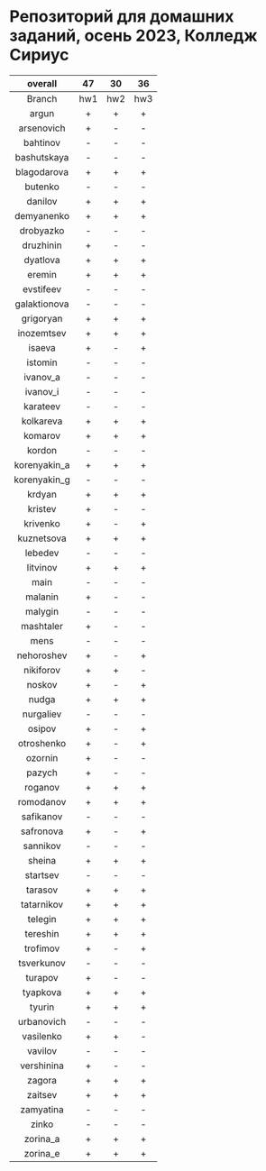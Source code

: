 
Репозиторий для домашних заданий, осень 2023, Колледж Сириус
============================================================

|overall|47|30|36|
| :---: | :---: | :---: | :---: |
|Branch|hw1|hw2|hw3|
|argun|+|+|+|
|arsenovich|+|-|-|
|bahtinov|-|-|-|
|bashutskaya|-|-|-|
|blagodarova|+|+|+|
|butenko|-|-|-|
|danilov|+|+|+|
|demyanenko|+|+|+|
|drobyazko|-|-|-|
|druzhinin|+|-|-|
|dyatlova|+|+|+|
|eremin|+|+|+|
|evstifeev|-|-|-|
|galaktionova|-|-|-|
|grigoryan|+|+|+|
|inozemtsev|+|+|+|
|isaeva|+|-|+|
|istomin|-|-|-|
|ivanov_a|-|-|-|
|ivanov_i|-|-|-|
|karateev|-|-|-|
|kolkareva|+|+|+|
|komarov|+|+|+|
|kordon|-|-|-|
|korenyakin_a|+|+|+|
|korenyakin_g|-|-|-|
|krdyan|+|+|+|
|kristev|+|-|-|
|krivenko|+|-|+|
|kuznetsova|+|+|+|
|lebedev|-|-|-|
|litvinov|+|+|+|
|main|-|-|-|
|malanin|+|-|-|
|malygin|-|-|-|
|mashtaler|+|-|-|
|mens|-|-|-|
|nehoroshev|+|-|+|
|nikiforov|+|+|-|
|noskov|+|-|+|
|nudga|+|+|+|
|nurgaliev|-|-|-|
|osipov|+|-|+|
|otroshenko|+|-|+|
|ozornin|+|-|-|
|pazych|+|-|-|
|roganov|+|+|+|
|romodanov|+|+|+|
|safikanov|-|-|-|
|safronova|+|-|+|
|sannikov|-|-|-|
|sheina|+|+|+|
|startsev|-|-|-|
|tarasov|+|+|+|
|tatarnikov|+|+|+|
|telegin|+|+|+|
|tereshin|+|+|+|
|trofimov|+|-|+|
|tsverkunov|-|-|-|
|turapov|+|-|-|
|tyapkova|+|+|+|
|tyurin|+|+|+|
|urbanovich|-|-|-|
|vasilenko|+|+|-|
|vavilov|-|-|-|
|vershinina|+|-|-|
|zagora|+|+|+|
|zaitsev|+|+|+|
|zamyatina|-|-|-|
|zinko|-|-|-|
|zorina_a|+|+|+|
|zorina_e|+|+|+|
